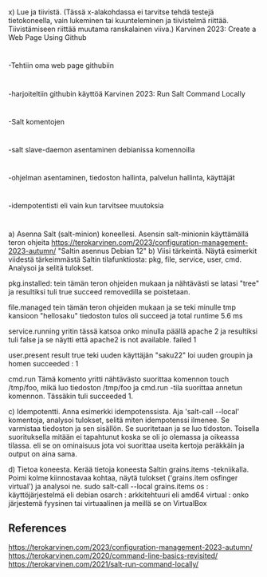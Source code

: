 #
x) Lue ja tiivistä. (Tässä x-alakohdassa ei tarvitse tehdä testejä tietokoneella, vain lukeminen tai kuunteleminen ja tiivistelmä riittää. Tiivistämiseen riittää muutama ranskalainen viiva.)
Karvinen 2023: Create a Web Page Using Github
#
-Tehtiin oma web page githubiin
#
-harjoiteltiin githubin käyttöä
Karvinen 2023: Run Salt Command Locally
#
-Salt komentojen 
#
-salt slave-daemon asentaminen debianissa komennoilla
#
-ohjelman asentaminen, tiedoston hallinta, palvelun hallinta, käyttäjät
#
-idempotentisti eli vain kun tarvitsee muutoksia
#
a) Asenna Salt (salt-minion) koneellesi.
  Asensin salt-minionin käyttämällä teron ohjeita https://terokarvinen.com/2023/configuration-management-2023-autumn/ "Saltin asennus Debian 12"
b) Viisi tärkeintä. Näytä esimerkit viidestä tärkeimmästä Saltin tilafunktiosta: pkg, file, service, user, cmd. Analysoi ja selitä tulokset.

  pkg.installed: tein tämän teron ohjeiden mukaan ja nähtävästi se latasi "tree" ja resultiksi tuli true succeed removedilla se poistetaan.
  
  file.managed tein tämän teron ohjeiden mukaan ja se teki minulle tmp kansioon "hellosaku" tiedoston tulos oli succeed ja total runtime 5.6 ms
  
  service.running yritin tässä katsoa onko minulla päällä apache 2 ja resultiksi tuli false ja se näytti että apache2 is not available. failed 1
  
  user.present result true teki uuden käyttäjän "saku22" loi uuden groupin ja homen succeeded : 1

  cmd.run Tämä komento yritti nähtävästo suorittaa komennon touch /tmp/foo, mikä luo tiedoston /tmp/foo ja cmd.run -tila suorittaa annetun komennon. Tässäkin tuli succeeded 1.

c) Idempotentti. Anna esimerkki idempotenssista. Aja 'salt-call --local' komentoja, analysoi tulokset, selitä miten idempotenssi ilmenee.
  Se varmistaa tiedoston ja sen sisällön. Se suoritetaan ja se luo tidoston. Toisella suorituksella mitään ei tapahtunut koska se oli jo olemassa ja oikeassa tilassa.
  eli se on ominaisuus jota voi suorittaa useita kertoja peräkkäin ja output on aina sama.
  
  
d) Tietoa koneesta. Kerää tietoja koneesta Saltin grains.items -tekniikalla. Poimi kolme kiinnostavaa kohtaa, näytä tulokset ('grains.item osfinger virtual') ja analysoi ne.
  sudo salt-call --local grains.items
  os : käyttöjärjestelmä eli debian 
  osarch : arkkitehtuuri eli amd64
  virtual : onko järjestemä fyysinen tai virtuaalinen ja meillä se on VirtualBox

  ## References
  https://terokarvinen.com/2023/configuration-management-2023-autumn/
  https://terokarvinen.com/2020/command-line-basics-revisited/
  https://terokarvinen.com/2021/salt-run-command-locally/





